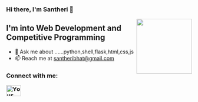 
### Hi there, I'm Santheri 👋

<img align='right' src='https://github.com/Rishit-dagli/Rishit-dagli/blob/master/images/octocat-anime.gif' width='150"'>

## I'm into Web Development and Competitive Programming

- 💬 Ask me about ......python,shell,flask,html,css,js
- 📫 Reach me at santheribhat@gmail.com

### Connect with me:

<a href="https://instagram.com/𝗬𝗼𝘂𝗿 𝗶𝗻𝘀𝘁𝗮𝗴𝗿𝗮𝗺 𝘂𝘀𝗲𝗿𝗻𝗮𝗺𝗲" target="blank"><img align="center" src="https://raw.githubusercontent.com/rahuldkjain/github-profile-readme-generator/master/src/images/icons/Social/instagram.svg" alt="𝗬𝗼𝘂𝗿 𝗶𝗻𝘀𝘁𝗮𝗴𝗿𝗮𝗺 𝘂𝘀𝗲𝗿𝗻𝗮𝗺𝗲" height="30" width="40" /></a>
